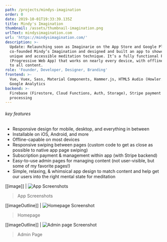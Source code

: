 ```yaml
---
path: /projects/mindys-imagination
order: 0
date: 2019-10-01T19:33:39.135Z
title: Mindy's Imagination
thumbnail: /assets/thumbnail-imagination.png
urlText: mindysimagination.com
url: 'https://mindysimagination.com/'
description: >-
  Update: Relaunching soon as Imaginarie on the App Store and Google Play! I
  co-founded Mindy’s Imagination and designed and built an app to showcase our
  unique and accessible meditation technique. It’s a fully functional PWA
  (Progressive Web App) that works on nearly every device, with offline access
  to all content.
role: 'Founder, Developer, Designer, Branding'
frontend: >-
  Vue, Vuex, Sass, Material Components, Hammer.js, HTML5 Audio (Howler.js),
  Google Analytics
backend: >-
  Firebase (Firestore, Cloud Functions, Auth, Storage), Stripe payment
  processing
---
```

###### key features

* Responsive design for mobile, desktop, and everything in between
* Installable on iOS, Android, and more
* Offline-capable on most devices
* Responsive swiping between pages (custom code to get as close as possible to native app page swiping)
* Subscription payment & management within app (with Stripe backend)
* Easy-to-use admin pages for managing content (not user-visible, but some of my favorite pages!)
* Simple, relaxing, & whimsical app design to match content and help get our users into the right mental state for meditation

\[[image]]
| ![App Screenshots](/assets/appexamplescreensindevices.png "App Screenshots")

> App Screenshots

\[[imageOutline]]
| ![Homepage Screenshot](/assets/landing.png)

> Homepage

\[[imageOutline]]
| ![Admin page Screenshot](/assets/admin.png "Admin Page")

> Admin Page
